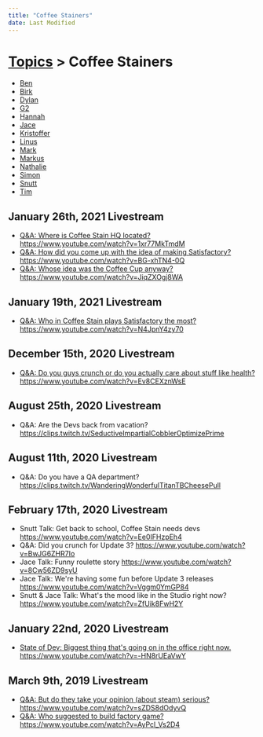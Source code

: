 ```yaml
---
title: "Coffee Stainers"
date: Last Modified
---
```

# [Topics](../topics.md) > Coffee Stainers
* [Ben](../topics/coffee-stainers/ben.md)
* [Birk](../topics/coffee-stainers/birk.md)
* [Dylan](../topics/coffee-stainers/dylan.md)
* [G2](../topics/coffee-stainers/g2.md)
* [Hannah](../topics/coffee-stainers/hannah.md)
* [Jace](../topics/coffee-stainers/jace.md)
* [Kristoffer](../topics/coffee-stainers/kristoffer.md)
* [Linus](../topics/coffee-stainers/linus.md)
* [Mark](../topics/coffee-stainers/mark.md)
* [Markus](../topics/coffee-stainers/markus.md)
* [Nathalie](../topics/coffee-stainers/nathalie.md)
* [Simon](../topics/coffee-stainers/simon.md)
* [Snutt](../topics/coffee-stainers/snutt.md)
* [Tim](../topics/coffee-stainers/tim.md)

## January 26th, 2021 Livestream
* [Q&A: Where is Coffee Stain HQ located?](../transcriptions/yt-1xr77MkTmdM.md) https://www.youtube.com/watch?v=1xr77MkTmdM
* [Q&A: How did you come up with the idea of making Satisfactory?](../transcriptions/yt-BG-xhTN4-0Q.md) https://www.youtube.com/watch?v=BG-xhTN4-0Q
* [Q&A: Whose idea was the Coffee Cup anyway?](../transcriptions/yt-JiqZXOgj8WA.md) https://www.youtube.com/watch?v=JiqZXOgj8WA

## January 19th, 2021 Livestream
* [Q&A: Who in Coffee Stain plays Satisfactory the most?](../transcriptions/yt-N4JpnY4zy70.md) https://www.youtube.com/watch?v=N4JpnY4zy70

## December 15th, 2020 Livestream
* [Q&A: Do you guys crunch or do you actually care about stuff like health?](../transcriptions/yt-Ev8CEXznWsE.md) https://www.youtube.com/watch?v=Ev8CEXznWsE

## August 25th, 2020 Livestream
* Q&A: Are the Devs back from vacation? https://clips.twitch.tv/SeductiveImpartialCobblerOptimizePrime

## August 11th, 2020 Livestream
* Q&A: Do you have a QA department? https://clips.twitch.tv/WanderingWonderfulTitanTBCheesePull

## February 17th, 2020 Livestream
* Snutt Talk: Get back to school, Coffee Stain needs devs https://www.youtube.com/watch?v=Ee0IFHzpEh4
* Q&A: Did you crunch for Update 3? https://www.youtube.com/watch?v=BwJG6ZHR7Io
* Jace Talk: Funny roulette story https://www.youtube.com/watch?v=8Cw56ZD9syU
* Jace Talk: We're having some fun before Update 3 releases https://www.youtube.com/watch?v=Vggm0YmGP84
* Snutt & Jace Talk: What's the mood like in the Studio right now? https://www.youtube.com/watch?v=ZfUik8FwH2Y

## January 22nd, 2020 Livestream
* [State of Dev: Biggest thing that's going on in the office right now.](../transcriptions/yt--HN8rUEaVwY.md) https://www.youtube.com/watch?v=-HN8rUEaVwY

## March 9th, 2019 Livestream
* [Q&A: But do they take your opinion (about steam) serious?](../transcriptions/yt-sZDS8dOdyvQ.md) https://www.youtube.com/watch?v=sZDS8dOdyvQ
* [Q&A: Who suggested to build factory game?](../transcriptions/yt-AyPcl_Vs2D4.md) https://www.youtube.com/watch?v=AyPcl_Vs2D4
